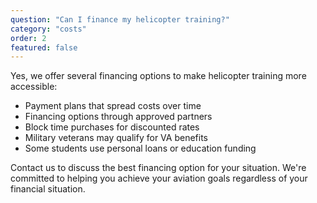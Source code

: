 ```yaml
---
question: "Can I finance my helicopter training?"
category: "costs"
order: 2
featured: false
---
```


Yes, we offer several financing options to make helicopter training more accessible:

- Payment plans that spread costs over time
- Financing options through approved partners
- Block time purchases for discounted rates
- Military veterans may qualify for VA benefits
- Some students use personal loans or education funding

Contact us to discuss the best financing option for your situation. We're committed to helping you achieve your aviation goals regardless of your financial situation.
